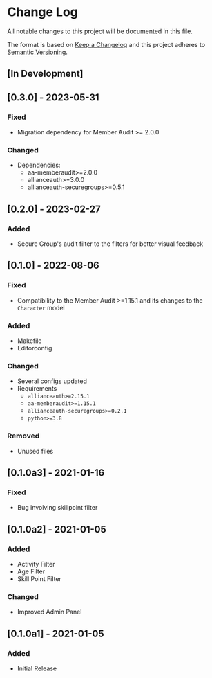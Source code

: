# Change Log

All notable changes to this project will be documented in this file.

The format is based on [Keep a Changelog](http://keepachangelog.com/)
and this project adheres to [Semantic Versioning](http://semver.org/).

## [In Development]


## [0.3.0] - 2023-05-31

### Fixed

- Migration dependency for Member Audit >= 2.0.0

### Changed

- Dependencies:
    - aa-memberaudit>=2.0.0
    - allianceauth>=3.0.0
    - allianceauth-securegroups>=0.5.1


## [0.2.0] - 2023-02-27

### Added

- Secure Group's audit filter to the filters for better visual feedback


## [0.1.0] - 2022-08-06

### Fixed

- Compatibility to the Member Audit >=1.15.1 and its changes to the ``Character`` model

### Added

- Makefile
- Editorconfig

### Changed

- Several configs updated
- Requirements
  - `allianceauth>=2.15.1`
  - `aa-memberaudit>=1.15.1`
  - `allianceauth-securegroups>=0.2.1`
  - `python>=3.8`

### Removed

- Unused files


## [0.1.0a3] - 2021-01-16

### Fixed
- Bug involving skillpoint filter


## [0.1.0a2] - 2021-01-05

### Added
- Activity Filter
- Age Filter
- Skill Point Filter

### Changed
- Improved Admin Panel

## [0.1.0a1] - 2021-01-05
### Added
- Initial Release
